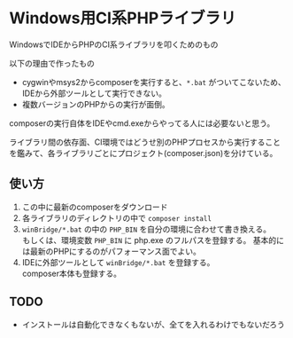 # Windows用CI系PHPライブラリ
WindowsでIDEからPHPのCI系ライブラリを叩くためのもの

以下の理由で作ったもの
- cygwinやmsys2からcomposerを実行すると、`*.bat` がついてこないため、IDEから外部ツールとして実行できない。  
- 複数バージョンのPHPからの実行が面倒。  

composerの実行自体をIDEやcmd.exeからやってる人には必要ないと思う。

ライブラリ間の依存面、CI環境ではどうせ別のPHPプロセスから実行することを鑑みて、各ライブラリごとにプロジェクト(composer.json)を分けている。


## 使い方
1. この中に最新のcomposerをダウンロード
2. 各ライブラリのディレクトリの中で `composer install`
3. `winBridge/*.bat` の中の `PHP_BIN` を自分の環境に合わせて書き換える。  
   もしくは、環境変数 `PHP_BIN` に php.exe のフルパスを登録する。
   基本的には最新のPHPにするのがパフォーマンス面でよい。
4. IDEに外部ツールとして `winBridge/*.bat` を登録する。  
   composer本体も登録する。


## TODO
- インストールは自動化できなくもないが、全てを入れるわけでもないだろう

